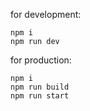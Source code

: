 for development:
```
npm i
npm run dev
```

for production:
```
npm i
npm run build
npm run start
```
